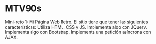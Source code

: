 # MTV90s
Mini-reto 1: Mi Página Web Retro. El sitio tiene que tener las siguientes características:  Utiliza HTML, CSS y JS.  Implementa algo con JQuery.  Implementa algo con Bootstrap.  Implementa una petición asíncrona con AJAX. 
